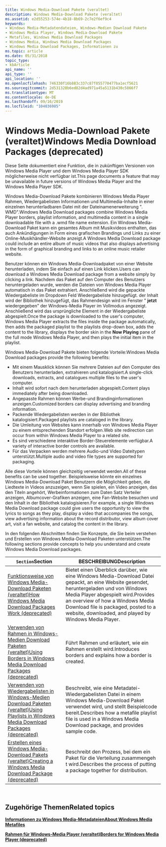 ```yaml
---
title: Windows Media-Download Pakete (veraltet)
description: Windows Media-Download Pakete (veraltet)
ms.assetid: e2d55253-574e-4b18-8b69-2c7e2f6ef9c4
keywords:
- Windows Media-Metadatendateien, Windows-Medien Download Pakete
- Windows Media Player, Windows Media-Download Pakete
- Metafiles, Windows Media Download Packages
- Windows Media, Windows Media Download Packages
- Windows Media Download Packages, Informationen zu
ms.topic: article
ms.date: 05/31/2018
topic_type:
- kbArticle
api_name: ''
api_type: ''
api_location: ''
ms.openlocfilehash: 746330f16b883c337c87f055770477ba1ecf5621
ms.sourcegitcommit: 2d531328b6ed82d4ad971a45a5131b430c5866f7
ms.translationtype: MT
ms.contentlocale: de-DE
ms.lasthandoff: 09/16/2019
ms.locfileid: "104036985"
---
```

# <a name="windows-media-download-packages-deprecated"></a><span data-ttu-id="f08d4-108">Windows Media-Download Pakete (veraltet)</span><span class="sxs-lookup"><span data-stu-id="f08d4-108">Windows Media Download Packages (deprecated)</span></span>

<span data-ttu-id="f08d4-109">Diese Seite dokumentiert eine Funktion, die in zukünftigen Versionen von Windows Media Player und dem Windows Media Player SDK möglicherweise nicht verfügbar ist.</span><span class="sxs-lookup"><span data-stu-id="f08d4-109">This page documents a feature that may be unavailable in future versions of Windows Media Player and the Windows Media Player SDK.</span></span>

<span data-ttu-id="f08d4-110">Windows Media-Download Pakete kombinieren Windows Media Player Rahmen, Wiedergabelisten Informationen und Multimedia-Inhalte in einer einzelnen herunterladbaren Datei mit der Dateinamenerweiterung ". WMD".</span><span class="sxs-lookup"><span data-stu-id="f08d4-110">Windows Media Download packages combine Windows Media Player borders, playlist information, and multimedia content in a single downloadable file with a .wmd file name extension.</span></span> <span data-ttu-id="f08d4-111">Ein Windows Media-Download Paket kann ein gesamtes Album mit Musikvideos enthalten, das auch Ankündigungen in Form eines grafischen Brandings und Links zu einer Online-Musikhändler-Website anzeigt.</span><span class="sxs-lookup"><span data-stu-id="f08d4-111">A Windows Media Download package could include an entire album of music videos that also displays advertising in the form of graphical branding and links to an online music retailer website.</span></span>

<span data-ttu-id="f08d4-112">Benutzer können ein Windows Media-Downloadpaket von einer Website herunterladen, indem Sie einfach auf einen Link klicken.</span><span class="sxs-lookup"><span data-stu-id="f08d4-112">Users can download a Windows Media Download package from a website simply by clicking a link.</span></span> <span data-ttu-id="f08d4-113">Nachdem das Paket auf den Computer des Benutzers heruntergeladen wurde, werden die Dateien von Windows Media Player automatisch in das Paket extrahiert. Anschließend wird die gepackte Wiedergabeliste im Dropdown Feld Wiedergabeliste hinzugefügt. der Inhalt wird der Bibliothek hinzugefügt, das Rahmendesign wird im Fenster " **jetzt** wiedergegeben" der Windows-Media Player im Vollmodus angezeigt. Anschließend wird das ursprüngliche Element in der Wiedergabeliste abgespielt.</span><span class="sxs-lookup"><span data-stu-id="f08d4-113">Once the package is downloaded to the user's computer, Windows Media Player extracts the files inside the package automatically, then adds the packaged playlist to the playlists drop-down box, adds the content to the library, displays the border skin in the **Now Playing** pane of the full mode Windows Media Player, and then plays the initial item in the playlist.</span></span>

<span data-ttu-id="f08d4-114">Windows Media-Download Pakete bieten folgende Vorteile:</span><span class="sxs-lookup"><span data-stu-id="f08d4-114">Windows Media Download packages provide the following benefits:</span></span>

-   <span data-ttu-id="f08d4-115">Mit einem Mausklick können Sie mehrere Dateien auf den Computer des Benutzers herunterladen, extrahieren und katalogisiert.</span><span class="sxs-lookup"><span data-stu-id="f08d4-115">A single-click downloads, extracts, and catalogues multiple files to the user's computer.</span></span>
-   <span data-ttu-id="f08d4-116">Inhalt wird sofort nach dem herunterladen abgespielt.</span><span class="sxs-lookup"><span data-stu-id="f08d4-116">Content plays immediately after being downloaded.</span></span>
-   <span data-ttu-id="f08d4-117">Angepasste Rahmen können Werbe-und Brandinginformationen anzeigen.</span><span class="sxs-lookup"><span data-stu-id="f08d4-117">Customized borders can display advertising and branding information.</span></span>
-   <span data-ttu-id="f08d4-118">Packende Wiedergabelisten werden in der Bibliothek katalogisiert.</span><span class="sxs-lookup"><span data-stu-id="f08d4-118">Packaged playlists are cataloged in the library.</span></span>
-   <span data-ttu-id="f08d4-119">Die Umleitung von Websites kann innerhalb von Windows Media Player zu einem entsprechenden Standort erfolgen.</span><span class="sxs-lookup"><span data-stu-id="f08d4-119">Web site redirection can occur from within Windows Media Player to a related site.</span></span>
-   <span data-ttu-id="f08d4-120">Es sind verschiedene interaktive Border-Steuerelemente verfügbar.</span><span class="sxs-lookup"><span data-stu-id="f08d4-120">A variety of interactive border controls are available.</span></span>
-   <span data-ttu-id="f08d4-121">Für das Verpacken werden mehrere Audio-und Video Dateitypen unterstützt.</span><span class="sxs-lookup"><span data-stu-id="f08d4-121">Multiple audio and video file types are supported for packaging.</span></span>

<span data-ttu-id="f08d4-122">Alle diese Vorteile können gleichzeitig verwendet werden.</span><span class="sxs-lookup"><span data-stu-id="f08d4-122">All of these benefits can be used together.</span></span> <span data-ttu-id="f08d4-123">Beispielsweise könnte ein einzelnes Windows Media-Download Paket Benutzern die Möglichkeit geben, die Liedtexte in Videos anzuzeigen, wenn Sie spielen, ein Video anzeigen, das den Titeln angehört, Werbeinformationen zum Daten Satz Verteiler anzeigen, Albumcover-Grafiken anzeigen, eine Fan-Website besuchen und den Inhalt in der Bibliothek katalogisieren.</span><span class="sxs-lookup"><span data-stu-id="f08d4-123">For example, a single Windows Media Download package could give users the opportunity to view the lyrics to songs as they play, display a video that accompanies the songs, view advertising information about the record distributor, view album cover art, visit a fan website, and catalog the content in the library.</span></span>

<span data-ttu-id="f08d4-124">In den folgenden Abschnitten finden Sie Konzepte, die Sie beim verstehen und Erstellen von Windows Media-Download Paketen unterstützen.</span><span class="sxs-lookup"><span data-stu-id="f08d4-124">The following sections provide concepts to help you understand and create Windows Media Download packages.</span></span>



| <span data-ttu-id="f08d4-125">`Section`</span><span class="sxs-lookup"><span data-stu-id="f08d4-125">Section</span></span>                                                                                                                               | <span data-ttu-id="f08d4-126">BESCHREIBUNG</span><span class="sxs-lookup"><span data-stu-id="f08d4-126">Description</span></span>                                                                                                                                 |
|---------------------------------------------------------------------------------------------------------------------------------------|---------------------------------------------------------------------------------------------------------------------------------------------|
| [<span data-ttu-id="f08d4-127">Funktionsweise von Windows Media-Download Paketen (veraltet)</span><span class="sxs-lookup"><span data-stu-id="f08d4-127">How Windows Media Download Packages Work (deprecated)</span></span>](how-windows-media-download-packages-work--deprecated.md)                     | <span data-ttu-id="f08d4-128">Bietet einen Überblick darüber, wie eine Windows Media-Download Datei gepackt, an eine Website gesendet, heruntergeladen und von Windows Media Player abgespielt wird.</span><span class="sxs-lookup"><span data-stu-id="f08d4-128">Provides an overview of how a Windows Media Download file is packaged, posted to a website, downloaded, and played by Windows Media Player.</span></span> |
| [<span data-ttu-id="f08d4-129">Verwenden von Rahmen in Windows-Medien Download Paketen (veraltet)</span><span class="sxs-lookup"><span data-stu-id="f08d4-129">Using Borders in Windows Media Download Packages (deprecated)</span></span>](using-borders-in-windows-media-download-packages--deprecated.md)     | <span data-ttu-id="f08d4-130">Führt Rahmen und erläutert, wie ein Rahmen erstellt wird.</span><span class="sxs-lookup"><span data-stu-id="f08d4-130">Introduces borders and explains how a border is created.</span></span>                                                                                    |
| [<span data-ttu-id="f08d4-131">Verwenden von Wiedergabelisten in Windows-Medien Download Paketen (veraltet)</span><span class="sxs-lookup"><span data-stu-id="f08d4-131">Using Playlists in Windows Media Download Packages (deprecated)</span></span>](using-playlists-in-windows-media-download-packages--deprecated.md) | <span data-ttu-id="f08d4-132">Beschreibt, wie eine Metadatei-Wiedergabelisten Datei in einem Windows Media-Download Paket verwendet wird, und stellt Beispielcode bereit.</span><span class="sxs-lookup"><span data-stu-id="f08d4-132">Describes how a metafile playlist file is used in a Windows Media Download package, and provides sample code.</span></span>                               |
| [<span data-ttu-id="f08d4-133">Erstellen eines Windows Media-Download Pakets (veraltet)</span><span class="sxs-lookup"><span data-stu-id="f08d4-133">Creating a Windows Media Download Package (deprecated)</span></span>](creating-a-windows-media-download-package--deprecated.md)                   | <span data-ttu-id="f08d4-134">Beschreibt den Prozess, bei dem ein Paket für die Verteilung zusammengeh t wird.</span><span class="sxs-lookup"><span data-stu-id="f08d4-134">Describes the process of putting a package together for distribution.</span></span>                                                                       |



 

## <a name="related-topics"></a><span data-ttu-id="f08d4-135">Zugehörige Themen</span><span class="sxs-lookup"><span data-stu-id="f08d4-135">Related topics</span></span>

<dl> <dt>

[<span data-ttu-id="f08d4-136">**Informationen zu Windows Media-Metadateien**</span><span class="sxs-lookup"><span data-stu-id="f08d4-136">**About Windows Media Metafiles**</span></span>](about-windows-media-metafiles.md)
</dt> <dt>

[<span data-ttu-id="f08d4-137">**Rahmen für Windows-Media Player (veraltet)**</span><span class="sxs-lookup"><span data-stu-id="f08d4-137">**Borders for Windows Media Player (deprecated)**</span></span>](borders-for-windows-media-player--deprecated.md)
</dt> </dl>

 

 




